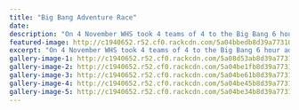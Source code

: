 ```yaml
---
title: "Big Bang Adventure Race"
date: 
description: "On 4 November WHS took 4 teams of 4 to the Big Bang 6 hour adventure race just out of Levin..."
featured-image: http://c1940652.r52.cf0.rackcdn.com/5a04bbedb8d39a7731000937/20171104_070333.jpg
excerpt: "On 4 November WHS took 4 teams of 4 to the Big Bang 6 hour adventure race just out of Levin."
gallery-image-1: http://c1940652.r52.cf0.rackcdn.com/5a08d53ab8d39a7731000b68/group-before-departing.jpg
gallery-image-2: http://c1940652.r52.cf0.rackcdn.com/5a04be1fb8d39a773100093b/20171104_070439.jpg
gallery-image-3: http://c1940652.r52.cf0.rackcdn.com/5a04be61b8d39a7731000942/20171104_070529.jpg
gallery-image-4: http://c1940652.r52.cf0.rackcdn.com/5a04be45b8d39a773100093f/20171104_070513.jpg
gallery-image-5: http://c1940652.r52.cf0.rackcdn.com/5a04be34b8d39a773100093d/20171104_070451.jpg
---
```

